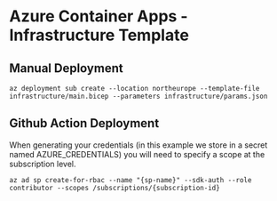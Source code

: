 # Azure Container Apps - Infrastructure Template 

## Manual Deployment
```
az deployment sub create --location northeurope --template-file infrastructure/main.bicep --parameters infrastructure/params.json
```


## Github Action Deployment

When generating your credentials (in this example we store in a secret named AZURE_CREDENTIALS) you will need to specify a scope at the subscription level.

```
az ad sp create-for-rbac --name "{sp-name}" --sdk-auth --role contributor --scopes /subscriptions/{subscription-id}
```